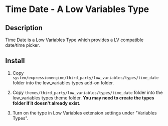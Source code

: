 # Time Date - A Low Variables Type

## Description

Time Date is a Low Variables Type which provides a LV compatible date/time picker.

## Install

 1. Copy `system/expressionengine/third_party/low_variables/types/time_date` folder into the low_variables types add-on folder.

 2. Copy `themes/third_party/low_variables/types/time_date` folder into the low_variables types theme folder. **You may need to create the types folder if it doesn't already exist.**


 3. Turn on the type in Low Variables extension settings under "Variables Types".




